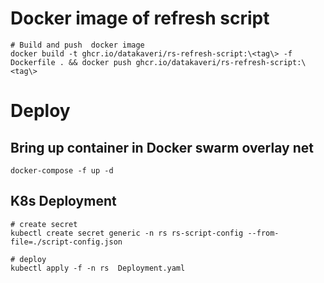 # Docker image of refresh script

```
# Build and push  docker image
docker build -t ghcr.io/datakaveri/rs-refresh-script:\<tag\> -f Dockerfile . && docker push ghcr.io/datakaveri/rs-refresh-script:\<tag\> 
```
# Deploy 
## Bring up container in Docker swarm overlay net

```
docker-compose -f up -d
```

## K8s Deployment

```
# create secret 
kubectl create secret generic -n rs rs-script-config --from-file=./script-config.json

# deploy 
kubectl apply -f -n rs  Deployment.yaml
```  
